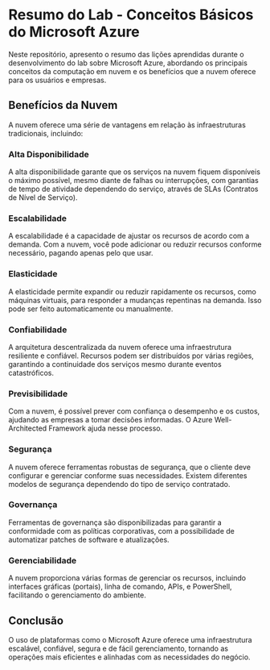 # Resumo do Lab - Conceitos Básicos do Microsoft Azure

Neste repositório, apresento o resumo das lições aprendidas durante o desenvolvimento do lab sobre Microsoft Azure, abordando os principais conceitos da computação em nuvem e os benefícios que a nuvem oferece para os usuários e empresas. 

## Benefícios da Nuvem

A nuvem oferece uma série de vantagens em relação às infraestruturas tradicionais, incluindo:

### Alta Disponibilidade
A alta disponibilidade garante que os serviços na nuvem fiquem disponíveis o máximo possível, mesmo diante de falhas ou interrupções, com garantias de tempo de atividade dependendo do serviço, através de SLAs (Contratos de Nível de Serviço).

### Escalabilidade
A escalabilidade é a capacidade de ajustar os recursos de acordo com a demanda. Com a nuvem, você pode adicionar ou reduzir recursos conforme necessário, pagando apenas pelo que usar.

### Elasticidade
A elasticidade permite expandir ou reduzir rapidamente os recursos, como máquinas virtuais, para responder a mudanças repentinas na demanda. Isso pode ser feito automaticamente ou manualmente.

### Confiabilidade
A arquitetura descentralizada da nuvem oferece uma infraestrutura resiliente e confiável. Recursos podem ser distribuídos por várias regiões, garantindo a continuidade dos serviços mesmo durante eventos catastróficos.

### Previsibilidade
Com a nuvem, é possível prever com confiança o desempenho e os custos, ajudando as empresas a tomar decisões informadas. O Azure Well-Architected Framework ajuda nesse processo.

### Segurança
A nuvem oferece ferramentas robustas de segurança, que o cliente deve configurar e gerenciar conforme suas necessidades. Existem diferentes modelos de segurança dependendo do tipo de serviço contratado.

### Governança
Ferramentas de governança são disponibilizadas para garantir a conformidade com as políticas corporativas, com a possibilidade de automatizar patches de software e atualizações.

### Gerenciabilidade
A nuvem proporciona várias formas de gerenciar os recursos, incluindo interfaces gráficas (portais), linha de comando, APIs, e PowerShell, facilitando o gerenciamento do ambiente.

## Conclusão

O uso de plataformas como o Microsoft Azure oferece uma infraestrutura escalável, confiável, segura e de fácil gerenciamento, tornando as operações mais eficientes e alinhadas com as necessidades do negócio.

